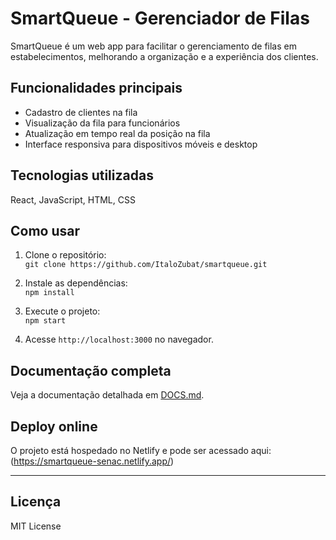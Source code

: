 # SmartQueue - Gerenciador de Filas

SmartQueue é um web app para facilitar o gerenciamento de filas em estabelecimentos, melhorando a organização e a experiência dos clientes.

## Funcionalidades principais

- Cadastro de clientes na fila
- Visualização da fila para funcionários
- Atualização em tempo real da posição na fila
- Interface responsiva para dispositivos móveis e desktop

## Tecnologias utilizadas

React, JavaScript, HTML, CSS

## Como usar

1. Clone o repositório:  
   `git clone https://github.com/ItaloZubat/smartqueue.git`

2. Instale as dependências:  
   `npm install`

3. Execute o projeto:  
   `npm start`

4. Acesse `http://localhost:3000` no navegador.

## Documentação completa

Veja a documentação detalhada em [DOCS.md](https://senacpernambuco-my.sharepoint.com/:w:/g/personal/italo_melo_edu_pe_senac_br/EbSvbudkEEFHj4W0vOqgiIcBhpEM913fYWaeRPT107lAyQ?e=1VEqkj).

## Deploy online

O projeto está hospedado no Netlify e pode ser acessado aqui: (https://smartqueue-senac.netlify.app/)

---

## Licença

MIT License
